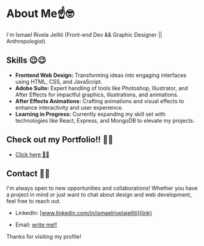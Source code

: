 <!--- 
____________________________________________________________________________________
# About Me 👌


____________________________________________________________________________________

____________________________________________________________________________________
## 
Currently my main interest at web dev is to learn as much as I can about web animation, transitions, UX/UI and visually captivating environments 🚀🚀


IsmaelRivela/IsmaelRivela is a ✨ special ✨ repository because its `README.md` (this file) appears on your GitHub profile.
You can click the Preview link to take a look at your changes.
--->
# About Me☝️🤓

 I´m Ismael Rivela Jelliti (Front-end Dev && Graphic Designer || Anthropologist)

## Skills 😉😉

- **Frontend Web Design:** Transforming ideas into engaging interfaces using HTML, CSS, and JavaScript.
- **Adobe Suite:** Expert handling of tools like Photoshop, Illustrator, and After Effects for impactful graphics, illustrations, and animations.
- **After Effects Animations:** Crafting animations and visual effects to enhance interactivity and user experience.
- **Learning in Progress:** Currently expanding my skill set with technologies like React, Express, and MongoDB to elevate my projects.

## Check out my Portfolio!! 🚀🚀

- [Click here 👀👀](ismaelrivela.github.io/IsmaelRivDev/)

## Contact 📨📨

I'm always open to new opportunities and collaborations! Whether you have a project in mind or just want to chat about design and web development, feel free to reach out.

- LinkedIn: [www.linkedin.com/in/ismaelrivelajelliti](link)

- Email: [write me!!](mailto:ismaelrivela1b2@gmail.com)

Thanks for visiting my profile!
